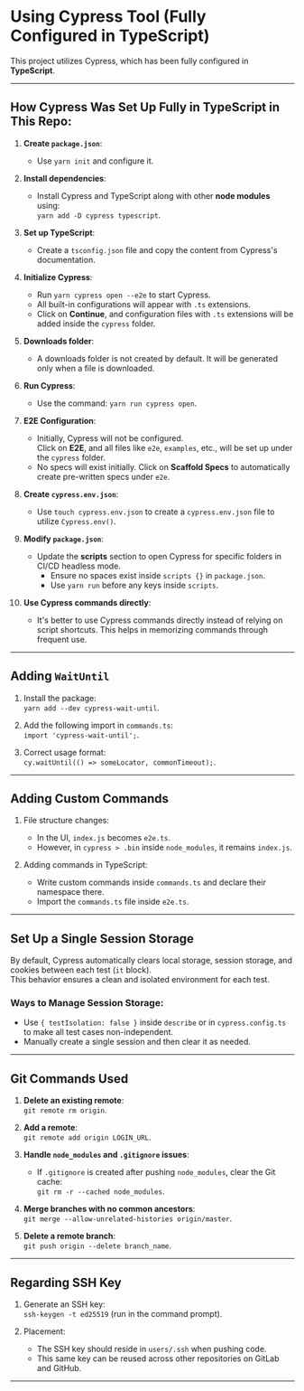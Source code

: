 # Using Cypress Tool (Fully Configured in TypeScript)

This project utilizes Cypress, which has been fully configured in **TypeScript**.

---

## How Cypress Was Set Up Fully in TypeScript in This Repo:

1. **Create `package.json`**:
   - Use `yarn init` and configure it.

2. **Install dependencies**:
   - Install Cypress and TypeScript along with other **node modules** using:  
     `yarn add -D cypress typescript`.

3. **Set up TypeScript**:
   - Create a `tsconfig.json` file and copy the content from Cypress's documentation.

4. **Initialize Cypress**:
   - Run `yarn cypress open --e2e` to start Cypress.  
   - All built-in configurations will appear with `.ts` extensions.  
   - Click on **Continue**, and configuration files with `.ts` extensions will be added inside the `cypress` folder.

5. **Downloads folder**:
   - A downloads folder is not created by default. It will be generated only when a file is downloaded.

6. **Run Cypress**:
   - Use the command: `yarn run cypress open`.

7. **E2E Configuration**:
   - Initially, Cypress will not be configured.  
     Click on **E2E**, and all files like `e2e`, `examples`, etc., will be set up under the `cypress` folder.  
   - No specs will exist initially. Click on **Scaffold Specs** to automatically create pre-written specs under `e2e`.

8. **Create `cypress.env.json`**:
   - Use `touch cypress.env.json` to create a `cypress.env.json` file to utilize `Cypress.env()`.

9. **Modify `package.json`**:
   - Update the **scripts** section to open Cypress for specific folders in CI/CD headless mode.  
     - Ensure no spaces exist inside `scripts {}` in `package.json`.
     - Use `yarn run` before any keys inside `scripts`.

10. **Use Cypress commands directly**:
    - It's better to use Cypress commands directly instead of relying on script shortcuts. This helps in memorizing commands through frequent use.

---

## Adding `WaitUntil`

1. Install the package:  
   `yarn add --dev cypress-wait-until`.

2. Add the following import in `commands.ts`:  
   `import 'cypress-wait-until';`.

3. Correct usage format:  
   `cy.waitUntil(() => someLocator, commonTimeout);`.

---

## Adding Custom Commands

1. File structure changes:  
   - In the UI, `index.js` becomes `e2e.ts`.  
   - However, in `cypress > .bin` inside `node_modules`, it remains `index.js`.

2. Adding commands in TypeScript:  
   - Write custom commands inside `commands.ts` and declare their namespace there.  
   - Import the `commands.ts` file inside `e2e.ts`.

---

## Set Up a Single Session Storage

By default, Cypress automatically clears local storage, session storage, and cookies between each test (`it` block).  
This behavior ensures a clean and isolated environment for each test.

### Ways to Manage Session Storage:
- Use `{ testIsolation: false }` inside `describe` or in `cypress.config.ts` to make all test cases non-independent.
- Manually create a single session and then clear it as needed.

---

## Git Commands Used

1. **Delete an existing remote**:  
   `git remote rm origin`.

2. **Add a remote**:  
   `git remote add origin LOGIN_URL`.

3. **Handle `node_modules` and `.gitignore` issues**:  
   - If `.gitignore` is created after pushing `node_modules`, clear the Git cache:  
     `git rm -r --cached node_modules`.

4. **Merge branches with no common ancestors**:  
   `git merge --allow-unrelated-histories origin/master`.

5. **Delete a remote branch**:  
   `git push origin --delete branch_name`.

---

## Regarding SSH Key

1. Generate an SSH key:  
   `ssh-keygen -t ed25519` (run in the command prompt).

2. Placement:  
   - The SSH key should reside in `users/.ssh` when pushing code.  
   - This same key can be reused across other repositories on GitLab and GitHub.

---
